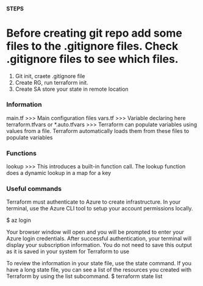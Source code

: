 #### STEPS
# Before creating git repo add some files to the .gitignore files. Check .gitignore files to see which files. 

1) Git init, craete .gitignore file
2) Create RG, run terraform init. 
3) Create SA store your state in remote location

### Information

main.tf                                 >>>  Main configuration files
vars.tf                                 >>>  Variable declaring here
terraform.tfvars or *.auto.tfvars       >>>  Terraform can populate variables using values from a file. Terraform automatically loads them from these files to populate variables




### Functions 

lookup          >>> This introduces a built-in function call. The lookup function does a dynamic lookup in a map for a key


### Useful commands


Terraform must authenticate to Azure to create infrastructure.
In your terminal, use the Azure CLI tool to setup your account permissions locally.

$ az login

Your browser window will open and you will be prompted to enter your Azure login credentials. After successful authentication, your terminal will display your subscription information. You do not need to save this output as it is saved in your system for Terraform to use



To review the information in your state file, use the state command. If you have a long state file, you can see a list of the resources you created with Terraform by using the list subcommand.
$ terraform state list

